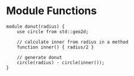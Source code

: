 # Module Functions

```µCAD,member.functions
module donut(radius) {
    use circle from std::geo2d;

    // calculate inner from radius in a method
    function inner() { radius/2 }

    // generate donut
    circle(radius) - circle(inner());
}
```
